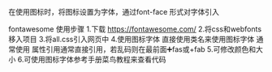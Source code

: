 在使用图标时，将图标设置为字体，通过font-face 形式对字体引入

fontawesome 使用步骤
1.下载 https://fontawesome.com/
2.将css和webfonts移入项目
3.将all.css引入网页中<link rel="stylesheet" href="./css/all.css">
4.使用图标字体
	直接使用类名来使用图标字体
	通常使用<i class="fa fa-bell"></i>
	属性引用通常直接引用，若乱码则在最前面➕fas或+fab<i class=" fab fa fa-bell"></i>
5.可修改颜色和大小
6.可使用图标字体参考手册菜鸟教程来查看代码